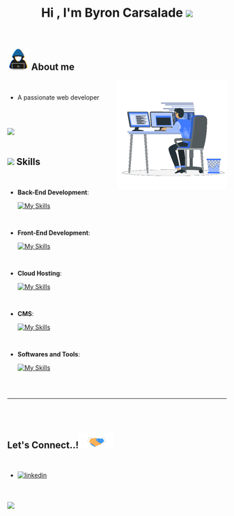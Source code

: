 
<h1 align="center"><b>Hi , I'm Byron Carsalade </b><img src="https://media.giphy.com/media/hvRJCLFzcasrR4ia7z/giphy.gif" width="35"></h1>
<!--  -->

<br>
	
## <picture><img src = "https://github.com/0xAbdulKhalid/0xAbdulKhalid/raw/main/assets/mdImages/about_me.gif" width = 50px></picture> **About me**

<picture> <img align="right" src="https://github.com/0xAbdulKhalid/0xAbdulKhalid/raw/main/assets/mdImages/Right_Side.gif" width = 250px></picture>

<br>

- A passionate web developer

<br><br>

<img src="https://user-images.githubusercontent.com/73097560/115834477-dbab4500-a447-11eb-908a-139a6edaec5c.gif"><br><br>

## <img src="https://media2.giphy.com/media/QssGEmpkyEOhBCb7e1/giphy.gif?cid=ecf05e47a0n3gi1bfqntqmob8g9aid1oyj2wr3ds3mg700bl&rid=giphy.gif" width ="25"><b> Skills</b>
<br>

<p align="center">

- **Back-End Development**:
    
  [![My Skills](https://skillicons.dev/icons?i=php)](https://skillicons.dev)

<br>   
    
- **Front-End Development**:

    [![My Skills](https://skillicons.dev/icons?i=js,html,css)](https://skillicons.dev)

<br>

- **Cloud Hosting**:

   [![My Skills](https://skillicons.dev/icons?i=azure)](https://skillicons.dev)
    
<br>

- **CMS**:

   [![My Skills](https://skillicons.dev/icons?i=wordpress)](https://skillicons.dev)
    
<br>

- **Softwares and Tools**:

    [![My Skills](https://skillicons.dev/icons?i=git,github,vscode)](https://skillicons.dev)

</p>

<br>
<br>

-----

<br>
<br>

## <b> Let's Connect..!</b><img src="https://github.com/0xAbdulKhalid/0xAbdulKhalid/raw/main/assets/mdImages/handshake.gif" width ="80">
<br>
<div align='left'>

<ul>

<li>
<a href="[https://linkedin.com/in/byron-carsalade/](https://www.linkedin.com/in/byron-carsalade)" target="_blank">
<img src="https://img.shields.io/badge/linkedin:  ByronCarsalade-%2300acee.svg?color=405DE6&style=for-the-badge&logo=linkedin&logoColor=white" alt=linkedin style="margin-bottom: 5px;"/>
</a>
</li>

<br>

</ul>
</div>

<br>
<img src="https://user-images.githubusercontent.com/73097560/115834477-dbab4500-a447-11eb-908a-139a6edaec5c.gif">
<br>
<br>
<br>
